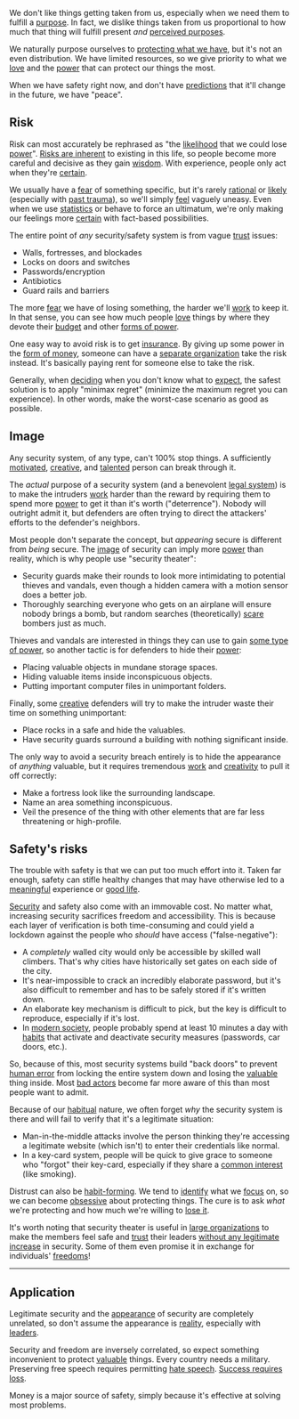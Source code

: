 
We don't like things getting taken from us, especially when we need them to fulfill a [purpose](purpose.md). In fact, we dislike things taken from us proportional to how much that thing will fulfill present *and* [perceived purposes](power.md).

We naturally purpose ourselves to [protecting what we have](safety-security.md), but it's not an even distribution. We have limited resources, so we give priority to what we [love](people-love.md) and the [power](power.md) that can protect our things the most.

When we have safety right now, and don't have [predictions](imagination.md) that it'll change in the future, we have "peace".

## Risk

Risk can most accurately be rephrased as "the [likelihood](imagination.md) that we could lose [power](power.md)". [Risks are inherent](trust.md) to existing in this life, so people become more careful and decisive as they gain [wisdom](understanding.md). With experience, people only act when they're [certain](understanding-certainty.md).

We usually have a [fear](mind-feelings-fear.md) of something specific, but it's rarely [rational](logic.md) or [likely](math.md) (especially with [past trauma](hardship-ptsd.md)), so we'll simply [feel](mind-feelings.md) vaguely uneasy. Even when we use [statistics](math.md) or behave to force an ultimatum, we're only making our feelings more [certain](understanding-certainty.md) with fact-based possibilities.

The entire point of *any* security/safety system is from vague [trust](trust.md) issues:

- Walls, fortresses, and blockades
- Locks on doors and switches
- Passwords/encryption
- Antibiotics
- Guard rails and barriers

The more [fear](mind-feelings-fear.md) we have of losing something, the harder we'll [work](results.md) to keep it. In that sense, you can see how much people [love](people-love.md) things by where they devote their [budget](money-3_budget.md) and other [forms of power](power-types.md).

One easy way to avoid risk is to get [insurance](money-insurance.md). By giving up some power in the [form of money](power-types.md), someone can have a [separate organization](groups-large.md) take the risk instead. It's basically paying rent for someone else to take the risk.

Generally, when [deciding](decisions.md) when you don't know what to [expect](imagination.md), the safest solution is to apply "minimax regret" (minimize the maximum regret you can experience). In other words, make the worst-case scenario as good as possible.

## Image

Any security system, of any type, can't 100% stop things. A sufficiently [motivated](purpose.md), [creative](mind-creativity.md), and [talented](humanity.md) person can break through it.

The *actual* purpose of a security system (and a benevolent [legal system](people-boundaries.md)) is to make the intruders [work](results.md) harder than the reward by requiring them to spend more [power](power.md) to get it than it's worth ("deterrence"). Nobody will outright admit it, but defenders are often trying to direct the attackers' efforts to the defender's neighbors.

Most people don't separate the concept, but *appearing* secure is different from *being* secure. The [image](image.md) of security can imply more [power](power.md) than reality, which is why people use "security theater":

- Security guards make their rounds to look more intimidating to potential thieves and vandals, even though a hidden camera with a motion sensor does a better job.
- Thoroughly searching everyone who gets on an airplane will ensure nobody brings a bomb, but random searches (theoretically) [scare](mind-feelings-fear.md) bombers just as much.

Thieves and vandals are interested in things they can use to gain [some type of power](power-types.md), so another tactic is for defenders to hide their [power](power.md):

- Placing valuable objects in mundane storage spaces.
- Hiding valuable items inside inconspicuous objects.
- Putting important computer files in unimportant folders.

Finally, some [creative](mind-creativity.md) defenders will try to make the intruder waste their time on something unimportant:

- Place rocks in a safe and hide the valuables.
- Have security guards surround a building with nothing significant inside.

The only way to avoid a security breach entirely is to hide the appearance of *anything* valuable, but it requires tremendous [work](results.md) and [creativity](mind-creativity.md) to pull it off correctly:

- Make a fortress look like the surrounding landscape.
- Name an area something inconspicuous.
- Veil the presence of the thing with other elements that are far less threatening or high-profile.

## Safety's risks

The trouble with safety is that we can put too much effort into it. Taken far enough, safety can stifle healthy changes that may have otherwise led to a [meaningful](meaning.md) experience or [good life](goodlife.md).

[Security](safety-security.md) and safety also come with an immovable cost. No matter what, increasing security sacrifices freedom and accessibility. This is because each layer of verification is both time-consuming and could yield a lockdown against the people who *should* have access ("false-negative"):

- A *completely* walled city would only be accessible by skilled wall climbers. That's why cities have historically set gates on each side of the city.
- It's near-impossible to crack an incredibly elaborate password, but it's also difficult to remember and has to be safely stored if it's written down.
- An elaborate key mechanism is difficult to pick, but the key is difficult to reproduce, especially if it's lost.
- In [modern society](technology.md), people probably spend at least 10 minutes a day with [habits](habits.md) that activate and deactivate security measures (passwords, car doors, etc.).

So, because of this, most security systems build "back doors" to prevent [human error](humanity.md) from locking the entire system down and losing the [valuable](values.md) thing inside. Most [bad actors](morality-evil.md) become far more aware of this than most people want to admit.

Because of our [habitual](habits.md) nature, we often forget *why* the security system is there and will fail to verify that it's a legitimate situation:

- Man-in-the-middle attacks involve the person thinking they're accessing a legitimate website (which isn't) to enter their credentials like normal.
- In a key-card system, people will be quick to give grace to someone who "forgot" their key-card, especially if they share a [common interest](people-friends.md) (like smoking).

Distrust can also be [habit-forming](habits.md). We tend to [identify](identity.md) what we [focus](purpose.md) on, so we can become [obsessive](addiction.md) about protecting things. The cure is to ask *what* we're protecting and how much we're willing to [lose it](mind-feelings-fear.md).

It's worth noting that security theater is useful in [large organizations](groups-large.md) to make the members feel safe and [trust](trust.md) their leaders [without any legitimate increase](image-distortion.md) in security. Some of them even promise it in exchange for individuals' [freedoms](decisions.md)!

* * * * *

## Application

Legitimate security and the [appearance](image.md) of security are completely unrelated, so don't assume the appearance is [reality](reality.md), especially with [leaders](groups-large.md).

Security and freedom are inversely correlated, so expect something inconvenient to protect [valuable](values.md) things. Every country needs a military. Preserving free speech requires permitting [hate speech](leftism.md). [Success requires loss](success-5_persevering.md).

Money is a major source of safety, simply because it's effective at solving most problems.
